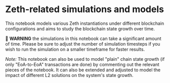 # Zeth-related simulations and models

This notebook models various Zeth instantiations under different blockchain configurations and aims to study the blockchain state growth over time.

:turtle: **WARNING** the simulations in this notebook can take a significant amount of time. Please be sure to adjust the number of simulation timesteps if you wish to run the simulation on a smaller timeframe for faster results.

*Note:* This notebook can also be used to model "plain" chain state growth (if only "EoA-to-EoA" transactions are done) by commenting out the relevant pieces of the notebook. It can also be extended and adjusted to model the impact of different L2 solutions on the system's state growth.
